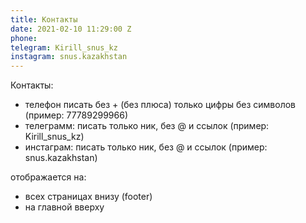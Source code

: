 ```yaml
---
title: Контакты
date: 2021-02-10 11:29:00 Z
phone: 
telegram: Kirill_snus_kz
instagram: snus.kazakhstan
---
```


Контакты:
- телефон писать без + (без плюса) только цифры без символов (пример: 77789299966)
- телеграмм: писать только ник, без @ и ссылок (пример: Kirill_snus_kz)
- инстаграм: писать только ник, без @ и ссылок (пример: snus.kazakhstan)

отображается на:
- всех страницах внизу (footer)
- на главной вверху
